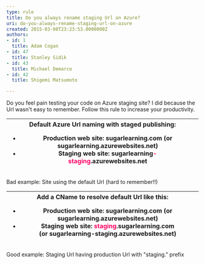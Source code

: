 ```yaml
---
type: rule
title: Do you always rename staging Url on Azure?
uri: do-you-always-rename-staging-url-on-azure
created: 2015-03-08T23:23:53.0000000Z
authors:
- id: 1
  title: Adam Cogan
- id: 47
  title: Stanley Sidik
- id: 43
  title: Michael Demarco
- id: 42
  title: Shigemi Matsumoto

---
```


 
Do you feel pain testing your code on Azure staging site? I did because the Url wasn't easy to remember. Follow this rule to increase your productivity.


 

| Default Azure Url naming with staged publishing:<br><ul><li><span style="line-height&#58;20px;">Production web site&#58; <strong>sugarlearning.com</strong> (or sugarlearning.azurewebsites.net)</span></li><li><span style="line-height&#58;20px;">Staging web site&#58; <strong><strong>sugarlearning<span style="color&#58;#ff0066;">-staging</span>.azurewebsites.net</strong></strong></span></li></ul> |
| --- |

Bad e​​​​xample: Site using the default Url (hard to remember!!)

| Add a CName to resolve default Url like this:<br><ul><li><span style="line-height&#58;20px;">Production web site&#58; <strong>sugarlearning.com</strong> (or sugarlearning.azurewebsites.net)</span></li><li><span style="line-height&#58;20px;">Staging web site&#58; <strong><font color="#ff0066">staging</font></strong>.<strong>sugarlearning.com </strong>(or&#160;sugarlearning-staging.azurewebsites.net)</span></li></ul> |
| --- |

​Good ​example: Staging Url having production Url with "staging." prefix
